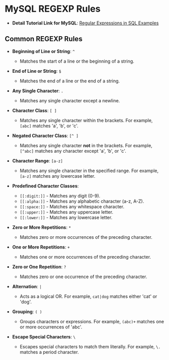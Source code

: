 # MySQL REGEXP Rules

- **Detail Tutorial Link for MySQL**: [Regular Expressions in SQL Examples](https://www.salvis.com/blog/2018/09/28/regular-expressions-sql-examples/)

## Common REGEXP Rules

- **Beginning of Line or String**: `^`
  - Matches the start of a line or the beginning of a string.

- **End of Line or String**: `$`
  - Matches the end of a line or the end of a string.

- **Any Single Character**: `.`
  - Matches any single character except a newline.

- **Character Class**: `[ ]`
  - Matches any single character within the brackets. For example, `[abc]` matches 'a', 'b', or 'c'.

- **Negated Character Class**: `[^ ]`
  - Matches any single character **not** in the brackets. For example, `[^abc]` matches any character except 'a', 'b', or 'c'.

- **Character Range**: `[a-z]`
  - Matches any single character in the specified range. For example, `[a-z]` matches any lowercase letter.

- **Predefined Character Classes**:
  - `[[:digit:]]` - Matches any digit (0-9).
  - `[[:alpha:]]` - Matches any alphabetic character (a-z, A-Z).
  - `[[:space:]]` - Matches any whitespace character.
  - `[[:upper:]]` - Matches any uppercase letter.
  - `[[:lower:]]` - Matches any lowercase letter.

- **Zero or More Repetitions**: `*`
  - Matches zero or more occurrences of the preceding character.

- **One or More Repetitions**: `+`
  - Matches one or more occurrences of the preceding character.

- **Zero or One Repetition**: `?`
  - Matches zero or one occurrence of the preceding character.

- **Alternation**: `|`
  - Acts as a logical OR. For example, `cat|dog` matches either 'cat' or 'dog'.

- **Grouping**: `( )`
  - Groups characters or expressions. For example, `(abc)+` matches one or more occurrences of 'abc'.

- **Escape Special Characters**: `\`
  - Escapes special characters to match them literally. For example, `\.` matches a period character.

